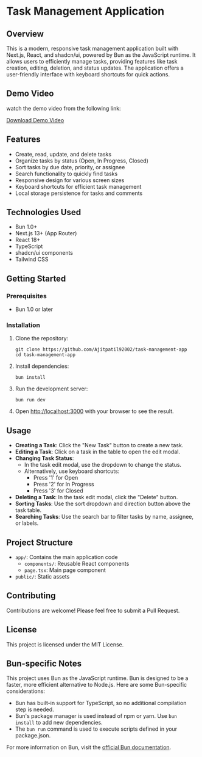 # Task Management Application

## Overview

This is a modern, responsive task management application built with Next.js, React, and shadcn/ui, powered by Bun as the JavaScript runtime. It allows users to efficiently manage tasks, providing features like task creation, editing, deletion, and status updates. The application offers a user-friendly interface with keyboard shortcuts for quick actions.

## Demo Video

watch the demo video from the following link:

[Download Demo Video ](https://drive.google.com/file/d/1JSo0EYvlpzSH9nlY0PfMJCuigLP-m4iL/view?usp=sharing)

## Features

-   Create, read, update, and delete tasks
-   Organize tasks by status (Open, In Progress, Closed)
-   Sort tasks by due date, priority, or assignee
-   Search functionality to quickly find tasks
-   Responsive design for various screen sizes
-   Keyboard shortcuts for efficient task management
-   Local storage persistence for tasks and comments

## Technologies Used

-   Bun 1.0+
-   Next.js 13+ (App Router)
-   React 18+
-   TypeScript
-   shadcn/ui components
-   Tailwind CSS

## Getting Started

### Prerequisites

-   Bun 1.0 or later

### Installation

1. Clone the repository:

    ```
    git clone https://github.com/Ajitpatil92002/task-management-app
    cd task-management-app
    ```

2. Install dependencies:

    ```
    bun install
    ```

3. Run the development server:

    ```
    bun run dev
    ```

4. Open [http://localhost:3000](http://localhost:3000) with your browser to see the result.

## Usage

-   **Creating a Task**: Click the "New Task" button to create a new task.
-   **Editing a Task**: Click on a task in the table to open the edit modal.
-   **Changing Task Status**:
    -   In the task edit modal, use the dropdown to change the status.
    -   Alternatively, use keyboard shortcuts:
        -   Press '1' for Open
        -   Press '2' for In Progress
        -   Press '3' for Closed
-   **Deleting a Task**: In the task edit modal, click the "Delete" button.
-   **Sorting Tasks**: Use the sort dropdown and direction button above the task table.
-   **Searching Tasks**: Use the search bar to filter tasks by name, assignee, or labels.

## Project Structure

-   `app/`: Contains the main application code
    -   `components/`: Reusable React components
    -   `page.tsx`: Main page component
-   `public/`: Static assets

## Contributing

Contributions are welcome! Please feel free to submit a Pull Request.

## License

This project is licensed under the MIT License.

## Bun-specific Notes

This project uses Bun as the JavaScript runtime. Bun is designed to be a faster, more efficient alternative to Node.js. Here are some Bun-specific considerations:

-   Bun has built-in support for TypeScript, so no additional compilation step is needed.
-   Bun's package manager is used instead of npm or yarn. Use `bun install` to add new dependencies.
-   The `bun run` command is used to execute scripts defined in your package.json.

For more information on Bun, visit the [official Bun documentation](https://bun.sh/docs).
